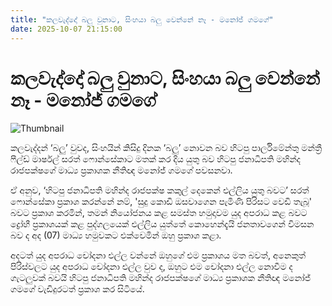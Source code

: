 ```yaml
---
title: "කලවැද්දෝ බලු වුනාට, සිංහයා බලු වෙන්නේ නෑ - මනෝජ් ගමගේ"
date: 2025-10-07 21:15:00
---
```


# කලවැද්දෝ බලු වුනාට, සිංහයා බලු වෙන්නේ නෑ - මනෝජ් ගමගේ

![Thumbnail](https://helakuru.sgp1.cdn.digitaloceanspaces.com/esana/images/lib/manoj-gamage-yu.jpg)

කලවැද්දන් ‘බලු’ වුවද, සිංහයින් කිසිදු දිනක ‘බලු’ නොවන බව හිටපු පාර්ලිමේන්තු මන්ත්‍රී ෆීල්ඩ් මාර්ෂල් සරත් ෆොන්සේකාට මතක් කර දිය යුතු බව හිටපු ජනාධිපති මහින්ද රාජපක්ෂගේ මාධ්‍ය ප්‍රකාශක නීතිඥ මනෝජ් ගමගේ පවසනවා.

ඒ අනුව, ‘හිටපු ජනාධිපති මහින්ද රාජපක්ෂ කකුල් දෙකෙන් එල්ලිය යුතු බවට’ සරත් ෆොන්සේකා ප්‍රකාශ කරන්නේ නම්, 'සුදු කොඩි ඔසවාගෙන පැමිණි පිරිසට වෙඩි තැබූ' බවට ප්‍රකාශ කරමින්, තමන් නියෝජනය කළ සමස්ත හමුදාවම යුද අපරාධ කළ බවට ද්‍රෝහී ප්‍රකාශයක් කළ පුද්ගලයෙක් එල්ලිය යුත්තේ කොහෙන්දැයි ජනතාවගෙන් විමසන බව ද අද (07) මාධ්‍ය හමුවකට එක්වෙමින් ඔහු ප්‍රකාශ කළා.

අදටත් යුද අපරාධ චෝදනා එල්ල වන්නේ ඔහුගේ එම ප්‍රකාශය මත බවත්, අනෙකුත් පිරිස්වලට යුද අපරාධ චෝදනා එල්ල වුව ද, ඔහුට එම චෝදනා එල්ල නොවීම ද ගැටලුවක් බවයි හිටපු ජනාධිපති මහින්ද රාජපක්ෂගේ මාධ්‍ය ප්‍රකාශක නීතිඥ මනෝජ් ගමගේ වැඩිදුරටත් ප්‍රකාශ කර සිටියේ.

